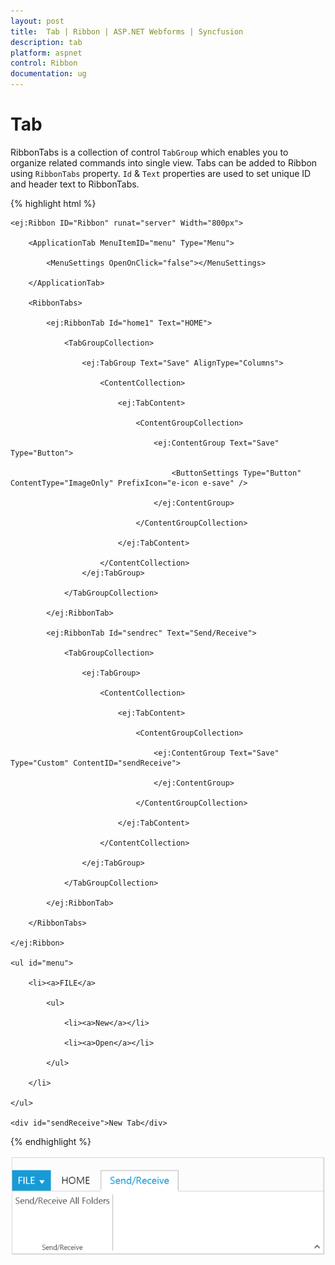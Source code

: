 ```yaml
---
layout: post
title:  Tab | Ribbon | ASP.NET Webforms | Syncfusion
description: tab
platform: aspnet
control: Ribbon
documentation: ug
---
```


# Tab

RibbonTabs is a collection of control `TabGroup` which enables you to organize related commands into single view.  Tabs can be added to Ribbon using `RibbonTabs` property. `Id` & `Text` properties are used to set unique ID and header text to RibbonTabs. 

{% highlight html %}

	<ej:Ribbon ID="Ribbon" runat="server" Width="800px">
	
		<ApplicationTab MenuItemID="menu" Type="Menu">
	
			<MenuSettings OpenOnClick="false"></MenuSettings>
	
		</ApplicationTab>
	
		<RibbonTabs>
	
			<ej:RibbonTab Id="home1" Text="HOME">
	
				<TabGroupCollection>
	
					<ej:TabGroup Text="Save" AlignType="Columns">
						
						<ContentCollection>
						
							<ej:TabContent>
								
								<ContentGroupCollection>
									
									<ej:ContentGroup Text="Save" Type="Button">
										
										<ButtonSettings Type="Button" ContentType="ImageOnly" PrefixIcon="e-icon e-save" />
									
									</ej:ContentGroup>
								
								</ContentGroupCollection>
							
							</ej:TabContent>
						
						</ContentCollection>
					</ej:TabGroup>
	
				</TabGroupCollection>
	
			</ej:RibbonTab>
			
			<ej:RibbonTab Id="sendrec" Text="Send/Receive">
	
				<TabGroupCollection>
	
					<ej:TabGroup>
						
						<ContentCollection>
							
							<ej:TabContent>
								
								<ContentGroupCollection>
									
									<ej:ContentGroup Text="Save" Type="Custom" ContentID="sendReceive">
									
									</ej:ContentGroup>
								
								</ContentGroupCollection>
							
							</ej:TabContent>
						
						</ContentCollection>
					
					</ej:TabGroup>
	
				</TabGroupCollection>
	
			</ej:RibbonTab>
		
		</RibbonTabs>
	
	</ej:Ribbon>
	
	<ul id="menu">
	
		<li><a>FILE</a>
	
			<ul>
	
				<li><a>New</a></li>
	
				<li><a>Open</a></li>
				
		    </ul>			
		
		</li>	
	
	</ul>
	
	<div id="sendReceive">New Tab</div>

{% endhighlight %}

![](Tab_images/Tab_img1.png)
